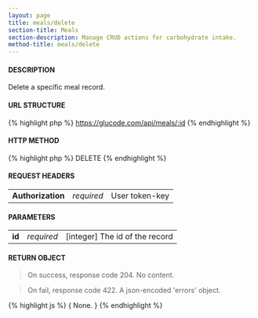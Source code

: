 ```yaml
---
layout: page
title: meals/delete
section-title: Meals
section-description: Manage CRUD actions for carbohydrate intake.
method-title: meals/delete
---
```


#### DESCRIPTION
<p class="message">Delete a specific meal record.</p>

#### URL STRUCTURE
{% highlight php %}
https://glucode.com/api/meals/:id
{% endhighlight %}

#### HTTP METHOD
{% highlight php %}
DELETE
{% endhighlight %}

#### REQUEST HEADERS
<table>
  <tbody>
    <tr>
      <td><strong>Authorization</strong></td>
      <td><em>required</em></td>
      <td>User token-key</td>
    </tr>
  </tbody>
</table>

#### PARAMETERS
<table>
  <tbody>
    <tr>
      <td><strong>id</strong></td>
      <td><em>required</em></td>
      <td>[integer] The id of the record</td>
    </tr>
  </tbody>
</table>

#### RETURN OBJECT
>On success, response code 204. No content.

>On fail, response code 422. A json-encoded 'errors' object.

{% highlight js %}
{
None.
}
{% endhighlight %}
